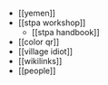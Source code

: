 - [[yemen]]
- [[stpa workshop]]
	- [[stpa handbook]]
- [[color qr]]
- [[village idiot]]
- [[wikilinks]]
- [[people]]